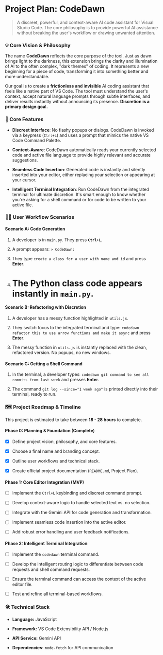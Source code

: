 
# Project Plan: CodeDawn

> A discreet, powerful, and context-aware AI code assistant for Visual Studio Code. The core philosophy is to provide powerful AI assistance without breaking the user's workflow or drawing unwanted attention.

### 💡 Core Vision & Philosophy

The name **CodeDawn** reflects the core purpose of the tool. Just as dawn brings light to the darkness, this extension brings the clarity and illumination of AI to the often complex, "dark themes" of coding. It represents a new beginning for a piece of code, transforming it into something better and more understandable.

Our goal is to create a **frictionless and invisible** AI coding assistant that feels like a native part of VS Code. The tool must understand the user's context, accept natural language prompts through subtle interfaces, and deliver results instantly without announcing its presence. **Discretion is a primary design goal.**

### 🚀 Core Features

-   **Discreet Interface**: No flashy popups or dialogs. CodeDawn is invoked via a keypress (`Ctrl+L`) and uses a prompt that mimics the native VS Code Command Palette.
    
-   **Context-Aware**: CodeDawn automatically reads your currently selected code and active file language to provide highly relevant and accurate suggestions.
    
-   **Seamless Code Insertion**: Generated code is instantly and silently inserted into your editor, either replacing your selection or appearing at your cursor.
    
-   **Intelligent Terminal Integration**: Run CodeDawn from the integrated terminal for ultimate discretion. It's smart enough to know whether you're asking for a shell command or for code to be written to your active file.
    

### 🧑‍💻 User Workflow Scenarios

#### Scenario A: Code Generation

1.  A developer is in `main.py`. They press **`Ctrl+L`**.
    
2.  A prompt appears: `> CodeDawn:`
    
3.  They type `create a class for a user with name and id` and press **Enter**.
    
4.  # The Python class code appears instantly in `main.py`.
    

#### Scenario B: Refactoring with Discretion

1.  A developer has a messy function highlighted in `utils.js`.
    
2.  They switch focus to the integrated terminal and type: `codedawn refactor this to use arrow functions and make it async` and press **Enter**.
    
3.  The messy function in `utils.js` is instantly replaced with the clean, refactored version. No popups, no new windows.
    

#### Scenario C: Getting a Shell Command

1.  In the terminal, a developer types: `codedawn git command to see all commits from last week` and presses **Enter**.
    
2.  The command `git log --since="1 week ago"` is printed directly into their terminal, ready to run.
    

### 🗺️ Project Roadmap & Timeline

This project is estimated to take between **18 - 28 hours** to complete.

#### Phase 0: Planning & Foundation (Complete)

-   [x] Define project vision, philosophy, and core features.
    
-   [x] Choose a final name and branding concept.
    
-   [x] Outline user workflows and technical stack.
    
-   [x] Create official project documentation (`README.md`, Project Plan).
    

#### Phase 1: Core Editor Integration (MVP)

-   [ ] Implement the `Ctrl+L` keybinding and discreet command prompt.
    
-   [ ] Develop context-aware logic to handle selected text vs. no selection.
    
-   [ ] Integrate with the Gemini API for code generation and transformation.
    
-   [ ] Implement seamless code insertion into the active editor.
    
-   [ ] Add robust error handling and user feedback notifications.
    

#### Phase 2: Intelligent Terminal Integration

-   [ ] Implement the `codedawn` terminal command.
    
-   [ ] Develop the intelligent routing logic to differentiate between code requests and shell command requests.
    
-   [ ] Ensure the terminal command can access the context of the active editor file.
    
-   [ ] Test and refine all terminal-based workflows.
    

### 🛠️ Technical Stack

-   **Language:** JavaScript
    
-   **Framework:** VS Code Extensibility API / Node.js
    
-   **API Service:** Gemini API
    
-   **Dependencies:**  `node-fetch` for API communication